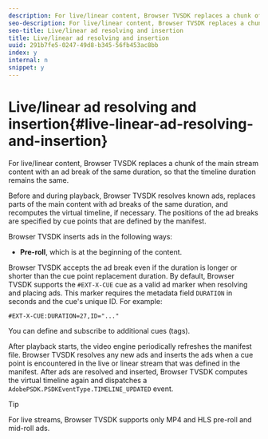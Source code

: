 ```yaml
---
description: For live/linear content, Browser TVSDK replaces a chunk of the main stream content with an ad break of the same duration, so that the timeline duration remains the same.
seo-description: For live/linear content, Browser TVSDK replaces a chunk of the main stream content with an ad break of the same duration, so that the timeline duration remains the same.
seo-title: Live/linear ad resolving and insertion
title: Live/linear ad resolving and insertion
uuid: 291b7fe5-0247-49d8-b345-56fb453ac8bb
index: y
internal: n
snippet: y
---
```


# Live/linear ad resolving and insertion{#live-linear-ad-resolving-and-insertion}

For live/linear content, Browser TVSDK replaces a chunk of the main stream content with an ad break of the same duration, so that the timeline duration remains the same.

Before and during playback, Browser TVSDK resolves known ads, replaces parts of the main content with ad breaks of the same duration, and recomputes the virtual timeline, if necessary. The positions of the ad breaks are specified by cue points that are defined by the manifest.

Browser TVSDK inserts ads in the following ways:

* **Pre-roll**, which is at the beginning of the content.

Browser TVSDK accepts the ad break even if the duration is longer or shorter than the cue point replacement duration. By default, Browser TVSDK supports the `#EXT-X-CUE` cue as a valid ad marker when resolving and placing ads. This marker requires the metadata field `DURATION` in seconds and the cue's unique ID. For example: 

```
#EXT-X-CUE:DURATION=27,ID="..."
```

You can define and subscribe to additional cues (tags).

After playback starts, the video engine periodically refreshes the manifest file. Browser TVSDK resolves any new ads and inserts the ads when a cue point is encountered in the live or linear stream that was defined in the manifest. After ads are resolved and inserted, Browser TVSDK computes the virtual timeline again and dispatches a `AdobePSDK.PSDKEventType.TIMELINE_UPDATED` event.

>[!TIP]
>
>For live streams, Browser TVSDK supports only MP4 and HLS pre-roll and mid-roll ads.

